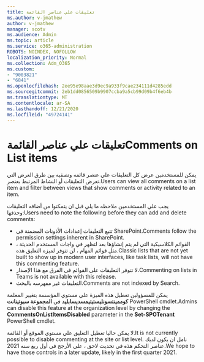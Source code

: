 ```yaml
---
title: تعليقات علي عناصر القائمة
ms.author: v-jmathew
author: v-jmathew
manager: scotv
ms.audience: Admin
ms.topic: article
ms.service: o365-administration
ROBOTS: NOINDEX, NOFOLLOW
localization_priority: Normal
ms.collection: Adm_O365
ms.custom:
- "9003821"
- "6841"
ms.openlocfilehash: 2ee95e98aae3d9ec9a933f9cae234111d4285edd
ms.sourcegitcommit: 2eb1dd0856509b9907ccba9a5cb99d09b4f6eb4b
ms.translationtype: MT
ms.contentlocale: ar-SA
ms.lasthandoff: 12/21/2020
ms.locfileid: "49724141"
---
```

# <a name="comments-on-list-items"></a><span data-ttu-id="27ef0-102">تعليقات علي عناصر القائمة</span><span class="sxs-lookup"><span data-stu-id="27ef0-102">Comments on List items</span></span>

<span data-ttu-id="27ef0-103">يمكن للمستخدمين عرض كل التعليقات علي عنصر قائمه وتصفيه بين طرق العرض التي تعرض التعليقات أو النشاط المرتبط بعنصر.</span><span class="sxs-lookup"><span data-stu-id="27ef0-103">Users can view all comments on a list item and filter between views that show comments or activity related to an item.</span></span>

<span data-ttu-id="27ef0-104">يجب علي المستخدمين ملاحظه ما يلي قبل ان يتمكنوا من أضافه التعليقات وحذفها:</span><span class="sxs-lookup"><span data-stu-id="27ef0-104">Users need to note the following before they can add and delete comments:</span></span>

- <span data-ttu-id="27ef0-105">تتبع التعليقات إعدادات الأذونات المضمنة في SharePoint.</span><span class="sxs-lookup"><span data-stu-id="27ef0-105">Comments follow the permission settings inherent in SharePoint.</span></span>
- <span data-ttu-id="27ef0-106">القوائم الكلاسيكية التي لم يتم إنشاؤها بعد لتظهر في واجات المستخدم الحديثة ، مثل قوائم المهام ، لن تتوفر لميزه التعليق هذه.</span><span class="sxs-lookup"><span data-stu-id="27ef0-106">Classic lists that are not yet built to show up in modern user interfaces, like task lists, will not have this commenting feature.</span></span>
- <span data-ttu-id="27ef0-107">لا تتوفر التعليقات علي القوائم في الفرق مع هذا الإصدار.</span><span class="sxs-lookup"><span data-stu-id="27ef0-107">Commenting on lists in Teams is not available with this release.</span></span>
- <span data-ttu-id="27ef0-108">التعليقات غير مفهرسه بالبحث.</span><span class="sxs-lookup"><span data-stu-id="27ef0-108">Comments are not indexed by Search.</span></span>

<span data-ttu-id="27ef0-109">يمكن للمسؤولين تعطيل هذه الميزة علي مستوي المؤسسة بتغيير المعلمة **كوممينتسونليستيتيمسديسابليد** في **المجموعة سبوتينانت** PowerShell cmdlet.</span><span class="sxs-lookup"><span data-stu-id="27ef0-109">Admins can disable this feature at the organization level by changing the **CommentsOnListItemsDisabled** parameter in the **Set-SPOTenant** PowerShell cmdlet.</span></span>

<span data-ttu-id="27ef0-110">لا يمكن حاليا تعطيل التعليق علي مستوي الموقع أو القائمة.</span><span class="sxs-lookup"><span data-stu-id="27ef0-110">It is not currently possible to disable commenting at the site or list level.</span></span> <span data-ttu-id="27ef0-111">نامل ان يكون لديك عناصر التحكم هذه في تحديث لاحق ، علي الأرجح في أول ربع سنه 2021.</span><span class="sxs-lookup"><span data-stu-id="27ef0-111">We hope to have those controls in a later update, likely in the first quarter 2021.</span></span>
